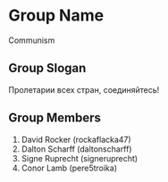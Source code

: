 # Group Name 
Communism

## Group Slogan
Пролетарии всех стран, соединяйтесь! 

## Group Members
1. David Rocker (rockaflacka47)
2. Dalton Scharff (daltonscharff)
3. Signe Ruprecht (signeruprecht)
4. Conor Lamb (pere5troika)
